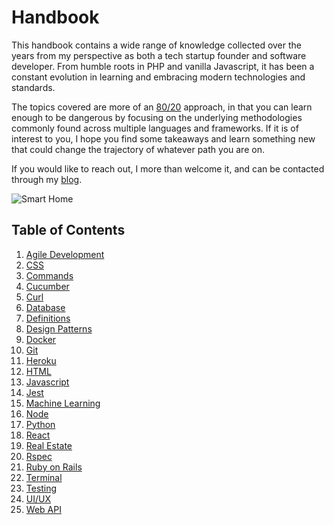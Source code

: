 # Handbook

This handbook contains a wide range of knowledge collected over the years from my perspective as both a tech startup founder and software developer. From humble roots in PHP and vanilla Javascript, it has been a constant evolution in learning and embracing modern technologies and standards.

The topics covered are more of an [80/20](https://en.wikipedia.org/wiki/Pareto_principle) approach, in that you can learn enough to be dangerous by focusing on the underlying methodologies commonly found across multiple languages and frameworks. If it is of interest to you, I hope you find some takeaways and learn something new that could change the trajectory of whatever path you are on.

If you would like to reach out, I more than welcome it, and can be contacted through my [blog](https://adamnaamani.com).

![Smart Home](/images/smart-home-automated-valuation.png)

## Table of Contents
1. [Agile Development](/pages/agile.md)
1. [CSS](/pages/css.md)
1. [Commands](/pages/commands.md)
1. [Cucumber](/pages/cucumber.md)
1. [Curl](/pages/curl.md)
1. [Database](/pages/database.md)
1. [Definitions](/pages/definitions.md)
1. [Design Patterns](/pages/design-patterns.md)
1. [Docker](/pages/docker.md)
1. [Git](/pages/git.md)
1. [Heroku](/pages/heroku.md)
1. [HTML](/pages/html.md)
1. [Javascript](/pages/javascript.md)
1. [Jest](/pages/jest.md)
1. [Machine Learning](/pages/machine-learning.md)
1. [Node](/pages/node.md)
1. [Python](/pages/python.md)
1. [React](/pages/react.md)
1. [Real Estate](/pages/real-estate.md)
1. [Rspec](/pages/rspec.md)
1. [Ruby on Rails](/pages/ruby-on-rails.md)
1. [Terminal](/pages/terminal.md)
1. [Testing](/pages/testing.md)
1. [UI/UX](/pages/ui-ux.md)
1. [Web API](/pages/web-api.md)

